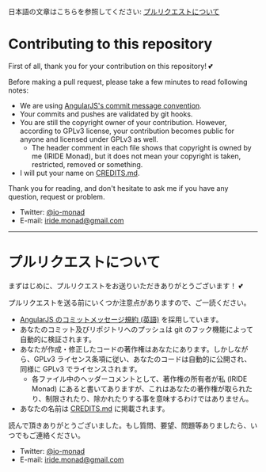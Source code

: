 日本語の文章はこちらを参照してください: [プルリクエストについて](#プルリクエストについて)

# Contributing to this repository

First of all, thank you for your contribution on this repository! :two_hearts:

Before making a pull request, please take a few minutes to read following notes:

- We are using [AngularJS's commit message convention](https://github.com/angular/angular.js/blob/master/CONTRIBUTING.md#-git-commit-guidelines).
- Your commits and pushes are validated by git hooks.
- You are still the copyright owner of your contribution. However, according to GPLv3 license, your contribution becomes public for anyone and licensed under GPLv3 as well.
    - The header comment in each file shows that copyright is owned by me (IRIDE Monad), but it does not mean your copyright is taken, restricted, removed or something.
- I will put your name on [CREDITS.md](CREDITS.md).

Thank you for reading, and don't hesitate to ask me if you have any question, request or problem.

- Twitter: [@io-monad](https://twitter.com/io_monad)
- E-mail: iride.monad@gmail.com

----

# プルリクエストについて

まずはじめに、プルリクエストをお送りいただきありがとうございます！ :two_hearts:

プルリクエストを送る前にいくつか注意点がありますので、ご一読ください。

- [AngularJS のコミットメッセージ規約 (英語)](https://github.com/angular/angular.js/blob/master/CONTRIBUTING.md#-git-commit-guidelines) を採用しています。
- あなたのコミット及びリポジトリへのプッシュは git のフック機能によって自動的に検証されます。
- あなたが作成・修正したコードの著作権はあなたにあります。しかしながら、GPLv3 ライセンス条項に従い、あなたのコードは自動的に公開され、同様に GPLv3 でライセンスされます。
    - 各ファイル中のヘッダーコメントとして、著作権の所有者が私 (IRIDE Monad) にあると書いてありますが、これはあなたの著作権が取られたり、制限されたり、除かれたりする事を意味するわけではありません。
- あなたの名前は [CREDITS.md](CREDITS.md) に掲載されます。

読んで頂きありがとうございました。もし質問、要望、問題等ありましたら、いつでもご連絡ください。

- Twitter: [@io-monad](https://twitter.com/io_monad)
- E-mail: iride.monad@gmail.com
